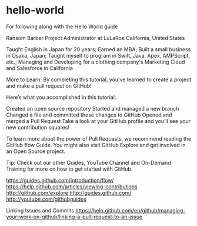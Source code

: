 # hello-world
For following along with the Hello World guide

Ransom Barber
Project Administrator at LuLaRoe
California, United States

Taught English in Japan for 20 years; Earned an MBA; Built a small business in Osaka, Japan; Taught myself to program in Swift, Java, Apex, AMPScript, etc.; Managing and Developing for a clothing company's Marketing Cloud and Salesforce in California

More to Learn:
By completing this tutorial, you’ve learned to create a project and make a pull request on GitHub!

Here’s what you accomplished in this tutorial:

Created an open source repository
Started and managed a new branch
Changed a file and committed those changes to GitHub
Opened and merged a Pull Request
Take a look at your GitHub profile and you’ll see your new contribution squares!

To learn more about the power of Pull Requests, we recommend reading the GitHub flow Guide. You might also visit GitHub Explore and get involved in an Open Source project.

Tip: Check out our other Guides, YouTube Channel and On-Demand Training for more on how to get started with GitHub.

https://guides.github.com/introduction/flow/
https://help.github.com/articles/viewing-contributions
http://github.com/explore
http://guides.github.com/
http://youtube.com/githubguides

Linking Issues and Commits 
https://help.github.com/en/github/managing-your-work-on-github/linking-a-pull-request-to-an-issue
